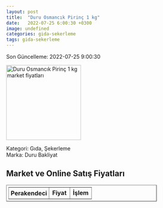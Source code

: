 ```yaml
---
layout: post
title:  "Duru Osmancık Pirinç 1 kg"
date:   2022-07-25 6:00:30 +0300
image: undefined
categories: gida-sekerleme
tags: gida-sekerleme
---
```


Son Güncelleme: 2022-07-25 9:00:30

<img src="undefined" width="200" alt="Duru Osmancık Pirinç 1 kg market fiyatları" />

Kategori: Gıda, Şekerleme
<br />
Marka: Duru Bakliyat

<h2>Market ve Online Satış Fiyatları</h2>

<table border="1" style="padding: 5px;width:80%;">
  <tr>
    <td style="padding: 5px;"><strong>Perakendeci</strong></td>
    <td><strong>Fiyat</strong></td>
    <td><strong>İşlem</strong></td>
  </tr>
  
</table>
